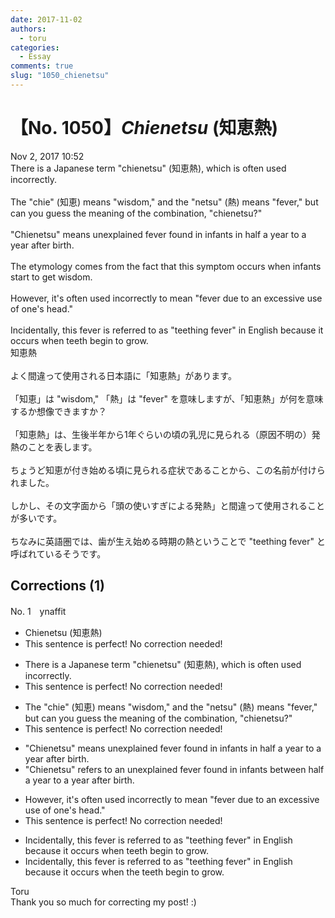 ```yaml
---
date: 2017-11-02
authors:
  - toru
categories:
  - Essay
comments: true
slug: "1050_chienetsu"
---
```


# 【No. 1050】<strong><em>Chienetsu</em></strong> (知恵熱)
<div class="date">Nov 2, 2017 10:52</div>
<div id="post"><div id="body_show_ori">
There is a Japanese term "chienetsu" (知恵熱), which is often used incorrectly.<br/><br/>The "chie" (知恵) means "wisdom," and the "netsu" (熱) means "fever," but can you guess the meaning of the combination, "chienetsu?"<br/><br/>"Chienetsu" means unexplained fever found in infants in half a year to a year after birth.<br/><br/>The etymology comes from the fact that this symptom occurs when infants start to get wisdom.<br/><br/>However, it's often used incorrectly to mean "fever due to an excessive use of one's head."<br/><br/>Incidentally, this fever is referred to as "teething fever" in English because it occurs when teeth begin to grow.
</div></div>

<!-- more -->

<div id="post_ja"><div id="body_show_mo">
知恵熱<br/><br/>よく間違って使用される日本語に「知恵熱」があります。<br/><br/>「知恵」は "wisdom," 「熱」は "fever" を意味しますが、「知恵熱」が何を意味するか想像できますか？<br/><br/>「知恵熱」は、生後半年から1年ぐらいの頃の乳児に見られる（原因不明の）発熱のことを表します。<br/><br/>ちょうど知恵が付き始める頃に見られる症状であることから、この名前が付けられました。<br/><br/>しかし、その文字面から「頭の使いすぎによる発熱」と間違って使用されることが多いです。<br/><br/>ちなみに英語圏では、歯が生え始める時期の熱ということで "teething fever" と呼ばれているそうです。
</div></div>

## Corrections (1)
<div id="block"><div class="first_name"> No. 1　<span class="just_name">ynaffit</span></div><div id="block2">
<ul class="correction_field">
<li class="incorrect">Chienetsu (知恵熱)</li>
<li class="corrected perfect">This sentence is perfect! No correction needed!</li>
</ul>
<ul class="correction_field">
<li class="incorrect">There is a Japanese term "chienetsu" (知恵熱), which is often used incorrectly.</li>
<li class="corrected perfect">This sentence is perfect! No correction needed!</li>
</ul>
<ul class="correction_field">
<li class="incorrect">The "chie" (知恵) means "wisdom," and the "netsu" (熱) means "fever," but can you guess the meaning of the combination, "chienetsu?"</li>
<li class="corrected perfect">This sentence is perfect! No correction needed!</li>
</ul>
<ul class="correction_field">
<li class="incorrect">"Chienetsu" means unexplained fever found in infants in half a year to a year after birth.</li>
<li class="corrected correct">
"Chienetsu" refers to an unexplained fever found in infants between half a year to a year after birth.
</li>
</ul>
<ul class="correction_field">
<li class="incorrect">However, it's often used incorrectly to mean "fever due to an excessive use of one's head."</li>
<li class="corrected perfect">This sentence is perfect! No correction needed!</li>
</ul>
<ul class="correction_field">
<li class="incorrect">Incidentally, this fever is referred to as "teething fever" in English because it occurs when teeth begin to grow.</li>
<li class="corrected correct">
Incidentally, this fever is referred to as "teething fever" in English because it occurs when the teeth begin to grow.
</li>
</ul>
</div><div class="name"><span class="just_name">Toru</span><br>
Thank you so much for correcting my post! :)
</div>
</div>
